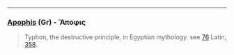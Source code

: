 ---

### [Apophis](/greek?word=apophis) (Gr) - Ἄποφις
> Typhon, the destructive principle, in Egyptian mythology. see [76](76) Latin, [358](358).

